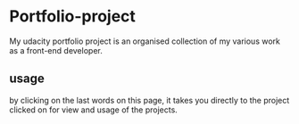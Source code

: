 # Portfolio-project
My udacity portfolio project
is an organised collection of my various work as a front-end developer.

## usage
by clicking on the last words on this page, it takes you directly to the project clicked on for view and usage of the projects.

